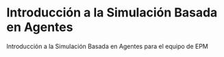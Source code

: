 # Introducción a la Simulación Basada en Agentes
Introducción a la Simulación Basada en Agentes para el equipo de EPM
